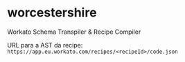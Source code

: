# worcestershire
Workato Schema Transpiler &amp; Recipe Compiler

URL para a AST da recipe: `https://app.eu.workato.com/recipes/<recipeId>/code.json`
